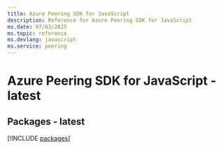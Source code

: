 ```yaml
---
title: Azure Peering SDK for JavaScript
description: Reference for Azure Peering SDK for JavaScript
ms.date: 07/03/2025
ms.topic: reference
ms.devlang: javascript
ms.service: peering
---
```

# Azure Peering SDK for JavaScript - latest
## Packages - latest
[!INCLUDE [packages](peering-index.md)]